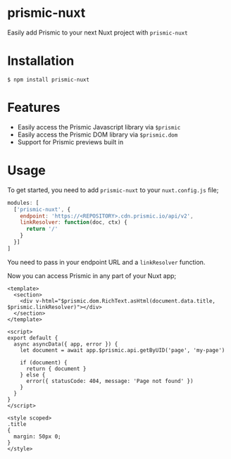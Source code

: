 # prismic-nuxt
Easily add Prismic to your next Nuxt project with `prismic-nuxt`

# Installation
`$ npm install prismic-nuxt`

# Features
* Easily access the Prismic Javascript library via `$prismic`
* Easily access the Prismic DOM library via `$prismic.dom`
* Support for Prismic previews built in

# Usage
To get started, you need to add `prismic-nuxt` to your `nuxt.config.js` file;

```javascript
modules: [
  ['prismic-nuxt', {
    endpoint: 'https://<REPOSITORY>.cdn.prismic.io/api/v2',
    linkResolver: function(doc, ctx) {
      return '/'
    }
  }]
]
```

You need to pass in your endpoint URL and a `linkResolver` function.

Now you can access Prismic in any part of your Nuxt app;

```vue
<template>
  <section>
    <div v-html="$prismic.dom.RichText.asHtml(document.data.title, $prismic.linkResolver)"></div>
  </section>
</template>

<script>
export default {
  async asyncData({ app, error }) {
    let document = await app.$prismic.api.getByUID('page', 'my-page')

    if (document) {
      return { document }
    } else {
      error({ statusCode: 404, message: 'Page not found' })
    }
  }
}
</script>

<style scoped>
.title
{
  margin: 50px 0;
}
</style>

```
